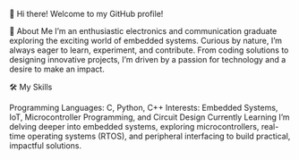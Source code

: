👋 Hi there!
Welcome to my GitHub profile!

🌟 About Me
I’m an enthusiastic electronics and communication graduate exploring the exciting world of embedded systems. Curious by nature, I’m always eager to learn, experiment, and contribute. From coding solutions to designing innovative projects, I’m driven by a passion for technology and a desire to make an impact.

🛠️ My Skills

Programming Languages: C, Python, C++
Interests: Embedded Systems, IoT, Microcontroller Programming, and Circuit Design
Currently Learning
I’m delving deeper into embedded systems, exploring microcontrollers, real-time operating systems (RTOS), and peripheral interfacing to build practical, impactful solutions.
